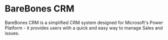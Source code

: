 # BareBones CRM 

BareBones CRM is a simplified CRM system designed for Microsoft's Power Platform - it provides users with a quick and easy way to manage Sales and issues.
